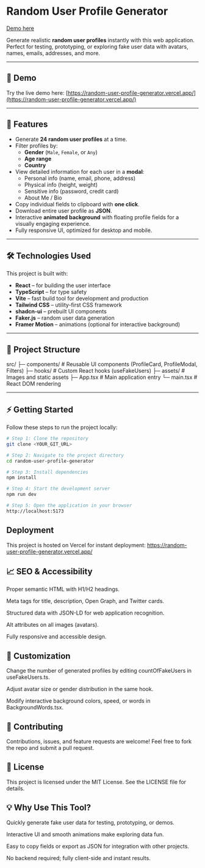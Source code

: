 # Random User Profile Generator

[Demo here](https://random-user-profile-generator.vercel.app/)

Generate realistic **random user profiles** instantly with this web application.  
Perfect for testing, prototyping, or exploring fake user data with avatars, names, emails, addresses, and more.

---

## 🚀 Demo

Try the live demo here: [https://random-user-profile-generator.vercel.app/](https://random-user-profile-generator.vercel.app/)

---

## 📌 Features

- Generate **24 random user profiles** at a time.
- Filter profiles by:
    - **Gender** (`Male`, `Female`, or `Any`)
    - **Age range**
    - **Country**
- View detailed information for each user in a **modal**:
    - Personal info (name, email, phone, address)
    - Physical info (height, weight)
    - Sensitive info (password, credit card)
    - About Me / Bio
- Copy individual fields to clipboard with **one click**.
- Download entire user profile as **JSON**.
- Interactive **animated background** with floating profile fields for a visually engaging experience.
- Fully responsive UI, optimized for desktop and mobile.

---

## 🛠 Technologies Used

This project is built with:

- **React** – for building the user interface
- **TypeScript** – for type safety
- **Vite** – fast build tool for development and production
- **Tailwind CSS** – utility-first CSS framework
- **shadcn-ui** – prebuilt UI components
- **Faker.js** – random user data generation
- **Framer Motion** – animations (optional for interactive background)

---

## 📁 Project Structure

src/
├─ components/ # Reusable UI components (ProfileCard, ProfileModal, Filters)
├─ hooks/ # Custom React hooks (useFakeUsers)
├─ assets/ # Images and static assets
├─ App.tsx # Main application entry
└─ main.tsx # React DOM rendering


---

## ⚡ Getting Started

Follow these steps to run the project locally:

```sh
# Step 1: Clone the repository
git clone <YOUR_GIT_URL>

# Step 2: Navigate to the project directory
cd random-user-profile-generator

# Step 3: Install dependencies
npm install

# Step 4: Start the development server
npm run dev

# Step 5: Open the application in your browser
http://localhost:5173
```

## Deployment

This project is hosted on Vercel for instant deployment:
https://random-user-profile-generator.vercel.app/

## 📈 SEO & Accessibility

Proper semantic HTML with H1/H2 headings.

Meta tags for title, description, Open Graph, and Twitter cards.

Structured data with JSON-LD for web application recognition.

Alt attributes on all images (avatars).

Fully responsive and accessible design.

## 🔧 Customization

Change the number of generated profiles by editing countOfFakeUsers in useFakeUsers.ts.

Adjust avatar size or gender distribution in the same hook.

Modify interactive background colors, speed, or words in BackgroundWords.tsx.

## 🤝 Contributing

Contributions, issues, and feature requests are welcome!
Feel free to fork the repo and submit a pull request.

## 📜 License

This project is licensed under the MIT License. See the LICENSE
file for details.

## 💡 Why Use This Tool?

Quickly generate fake user data for testing, prototyping, or demos.

Interactive UI and smooth animations make exploring data fun.

Easy to copy fields or export as JSON for integration with other projects.

No backend required; fully client-side and instant results.